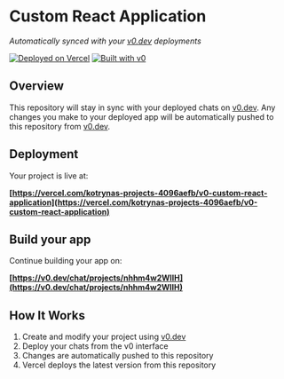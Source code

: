 # Custom React Application

*Automatically synced with your [v0.dev](https://v0.dev) deployments*

[![Deployed on Vercel](https://img.shields.io/badge/Deployed%20on-Vercel-black?style=for-the-badge&logo=vercel)](https://vercel.com/kotrynas-projects-4096aefb/v0-custom-react-application)
[![Built with v0](https://img.shields.io/badge/Built%20with-v0.dev-black?style=for-the-badge)](https://v0.dev/chat/projects/nhhm4w2WIlH)

## Overview

This repository will stay in sync with your deployed chats on [v0.dev](https://v0.dev).
Any changes you make to your deployed app will be automatically pushed to this repository from [v0.dev](https://v0.dev).

## Deployment

Your project is live at:

**[https://vercel.com/kotrynas-projects-4096aefb/v0-custom-react-application](https://vercel.com/kotrynas-projects-4096aefb/v0-custom-react-application)**

## Build your app

Continue building your app on:

**[https://v0.dev/chat/projects/nhhm4w2WIlH](https://v0.dev/chat/projects/nhhm4w2WIlH)**

## How It Works

1. Create and modify your project using [v0.dev](https://v0.dev)
2. Deploy your chats from the v0 interface
3. Changes are automatically pushed to this repository
4. Vercel deploys the latest version from this repository